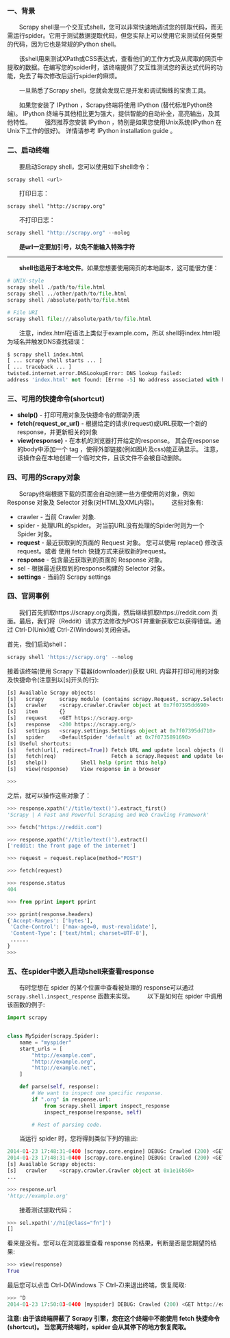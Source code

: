 ### 一、背景
&emsp;&emsp;Scrapy shell是一个交互式shell，您可以非常快速地调试您的抓取代码，而无需运行spider。它用于测试数据提取代码，但您实际上可以使用它来测试任何类型的代码，因为它也是常规的Python shell。

&emsp;&emsp;该shell用来测试XPath或CSS表达式，查看他们的工作方式及从爬取的网页中提取的数据。在编写您的spider时，该终端提供了交互性测试您的表达式代码的功能，免去了每次修改后运行spider的麻烦。

&emsp;&emsp;一旦熟悉了Scrapy shell，您就会发现它是开发和调试蜘蛛的宝贵工具。

&emsp;&emsp;如果您安装了 IPython ，Scrapy终端将使用 IPython (替代标准Python终端)。 IPython 终端与其他相比更为强大，提供智能的自动补全，高亮输出，及其他特性。
&emsp;&emsp;强烈推荐您安装 IPython ，特别是如果您使用Unix系统(IPython 在Unix下工作的很好)。 详情请参考 IPython installation guide 。

### 二、启动终端
&emsp;&emsp;要启动Scrapy shell，您可以使用如下shell命令：
```python
scrapy shell <url>
```
&emsp;&emsp;打印日志：
```
scrapy shell "http://scrapy.org"
```
&emsp;&emsp;不打印日志：
```python
scrapy shell "http://scrapy.org" --nolog
```

&emsp;&emsp;**是url一定要加引号，以免不能输入特殊字符**

------

&emsp;&emsp;**shell也适用于本地文件**。如果您想要使用网页的本地副本，这可能很方便：
```python
# UNIX-style
scrapy shell ./path/to/file.html
scrapy shell ../other/path/to/file.html
scrapy shell /absolute/path/to/file.html

# File URI
scrapy shell file:///absolute/path/to/file.html
```
&emsp;&emsp;注意，index.html在语法上类似于example.com，所以 shell将index.html视为域名并触发DNS查找错误：
```python
$ scrapy shell index.html
[ ... scrapy shell starts ... ]
[ ... traceback ... ]
twisted.internet.error.DNSLookupError: DNS lookup failed:
address 'index.html' not found: [Errno -5] No address associated with hostname.
```

### 三、可用的快捷命令(shortcut)
* **shelp()** - 打印可用对象及快捷命令的帮助列表
* **fetch(request_or_url)** - 根据给定的请求(request)或URL获取一个新的response，并更新相关的对象
* **view(response)** - 在本机的浏览器打开给定的response。 其会在response的body中添加一个 <base> tag ，使得外部链接(例如图片及css)能正确显示。 注意，该操作会在本地创建一个临时文件，且该文件不会被自动删除。

### 四、可用的Scrapy对象
&emsp;&emsp;Scrapy终端根据下载的页面会自动创建一些方便使用的对象，例如 Response 对象及 Selector 对象(对HTML及XML内容)。
&emsp;&emsp;这些对象有:
* crawler - 当前 Crawler 对象.
* spider - 处理URL的spider。 对当前URL没有处理的Spider时则为一个 Spider 对象。
* **request** - 最近获取到的页面的 Request 对象。 您可以使用 replace() 修改该request。或者 使用 fetch 快捷方式来获取新的request。
* **response** - 包含最近获取到的页面的 Response 对象。
* sel - 根据最近获取到的response构建的 Selector 对象。
* **settings** - 当前的 Scrapy settings

### 四、官网事例
&emsp;&emsp;我们首先抓取https://scrapy.org页面，然后继续抓取https://reddit.com 页面。最后，我们将（Reddit）请求方法修改为POST并重新获取它以获得错误。通过 Ctrl-D(Unix)或 Ctrl-Z(Windows)关闭会话。

首先，我们启动shell：
```python
scrapy shell 'https://scrapy.org' --nolog
```

接着该终端(使用 Scrapy 下载器(downloader))获取 URL 内容并打印可用的对象及快捷命令(注意到以[s]开头的行):
```python
[s] Available Scrapy objects:
[s]   scrapy     scrapy module (contains scrapy.Request, scrapy.Selector, etc)
[s]   crawler    <scrapy.crawler.Crawler object at 0x7f07395dd690>
[s]   item       {}
[s]   request    <GET https://scrapy.org>
[s]   response   <200 https://scrapy.org/>
[s]   settings   <scrapy.settings.Settings object at 0x7f07395dd710>
[s]   spider     <DefaultSpider 'default' at 0x7f0735891690>
[s] Useful shortcuts:
[s]   fetch(url[, redirect=True]) Fetch URL and update local objects (by default, redirects are followed)
[s]   fetch(req)                  Fetch a scrapy.Request and update local objects
[s]   shelp()           Shell help (print this help)
[s]   view(response)    View response in a browser

>>>
```

之后，就可以操作这些对象了：
```python
>>> response.xpath('//title/text()').extract_first()
'Scrapy | A Fast and Powerful Scraping and Web Crawling Framework'

>>> fetch("https://reddit.com")

>>> response.xpath('//title/text()').extract()
['reddit: the front page of the internet']

>>> request = request.replace(method="POST")

>>> fetch(request)

>>> response.status
404

>>> from pprint import pprint

>>> pprint(response.headers)
{'Accept-Ranges': ['bytes'],
 'Cache-Control': ['max-age=0, must-revalidate'],
 'Content-Type': ['text/html; charset=UTF-8'],
 ......
}
>>>
```

### 五、在spider中嵌入启动shell来查看response
&emsp;&emsp;有时您想在 spider 的某个位置中查看被处理的 response可以通过 `scrapy.shell.inspect_response` 函数来实现。
&emsp;&emsp;以下是如何在 spider 中调用该函数的例子:
```python
import scrapy


class MySpider(scrapy.Spider):
    name = "myspider"
    start_urls = [
        "http://example.com",
        "http://example.org",
        "http://example.net",
    ]

    def parse(self, response):
        # We want to inspect one specific response.
        if ".org" in response.url:
            from scrapy.shell import inspect_response
            inspect_response(response, self)

        # Rest of parsing code.
```

&emsp;&emsp;当运行 spider 时，您将得到类似下列的输出:
```python
2014-01-23 17:48:31-0400 [scrapy.core.engine] DEBUG: Crawled (200) <GET http://example.com> (referer: None)
2014-01-23 17:48:31-0400 [scrapy.core.engine] DEBUG: Crawled (200) <GET http://example.org> (referer: None)
[s] Available Scrapy objects:
[s]   crawler    <scrapy.crawler.Crawler object at 0x1e16b50>
...

>>> response.url
'http://example.org'
```

&emsp;&emsp;接着测试提取代码：
```python
>>> sel.xpath('//h1[@class="fn"]')
[]
```

看来是没有。您可以在浏览器里查看 response 的结果，判断是否是您期望的结果:
```python
>>> view(response)
True
```

最后您可以点击 Ctrl-D(Windows 下 Ctrl-Z)来退出终端，恢复爬取:
```python
>>> ^D
2014-01-23 17:50:03-0400 [myspider] DEBUG: Crawled (200) <GET http://example.net> (referer: None)
```
**注意: 由于该终端屏蔽了 Scrapy 引擎，您在这个终端中不能使用 fetch 快捷命令(shortcut)。 当您离开终端时，spider 会从其停下的地方恢复爬取。**

